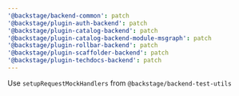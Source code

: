 ```yaml
---
'@backstage/backend-common': patch
'@backstage/plugin-auth-backend': patch
'@backstage/plugin-catalog-backend': patch
'@backstage/plugin-catalog-backend-module-msgraph': patch
'@backstage/plugin-rollbar-backend': patch
'@backstage/plugin-scaffolder-backend': patch
'@backstage/plugin-techdocs-backend': patch
---
```


Use `setupRequestMockHandlers` from `@backstage/backend-test-utils`

